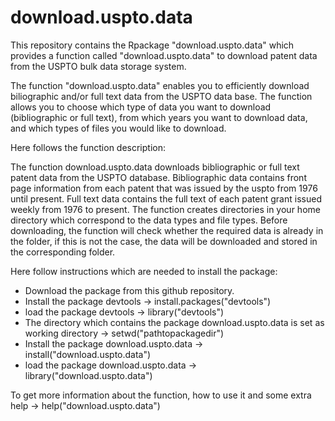 # download.uspto.data
This repository contains the Rpackage "download.uspto.data" which provides a function called "download.uspto.data" to download patent data from the USPTO bulk data storage system.

The function "download.uspto.data" enables you to efficiently download biliographic and/or full text data from the USPTO data base. The function allows you to choose which type of data you want to download (bibliographic or full text), from which years you want to download data, and which types of files you would like to download. 

Here follows the function description: 

The function download.uspto.data downloads bibliographic or full text patent data from the USPTO database. Bibliographic data contains front page information from each patent that was issued by the uspto from 1976 until present. Full text data contains the full text of each patent grant issued weekly from 1976 to present. The function creates directories in your home directory which correspond to the data types and file types. Before downloading, the function will check whether the required data is already in the folder, if this is not the case, the data will be downloaded and stored in the corresponding folder.

Here follow instructions which are needed to install the package: 

- Download the package from this github repository. 
- Install the package devtools -> install.packages("devtools")
- load the package devtools -> library("devtools")
- The directory which contains the package download.uspto.data is set as working directory -> setwd("pathtopackagedir")
- Install the package download.uspto.data  -> install("download.uspto.data")
- load the package download.uspto.data -> library("download.uspto.data")

To get more information about the function, how to use it and some extra help -> help("download.uspto.data")


